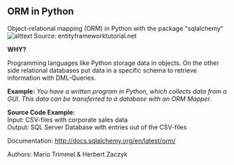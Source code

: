 ## ORM in Python

Object-relational mapping (ORM) in Python with the package "sqlalchemy"
![alttext](http://www.entityframeworktutorial.net/Images/ORM.png)
Source: entityframeworktutorial.net

**WHY?**

Programming languages like Python storage data in objects. On the other side relational databases put data in a specific schema to retrieve information with DML-Queries.

**Example:** *You have a written program in Python, which collects data from a GUI. This data can be transferred to a database with an ORM Mapper.*

**Source Code Example:**  
Input: CSV-files with corporate sales data  
Output: SQL Server Database with entries out of the CSV-files  

Documentation:
http://docs.sqlalchemy.org/en/latest/orm/

Authors: Mario Trimmel & Herbert Zaczyk
